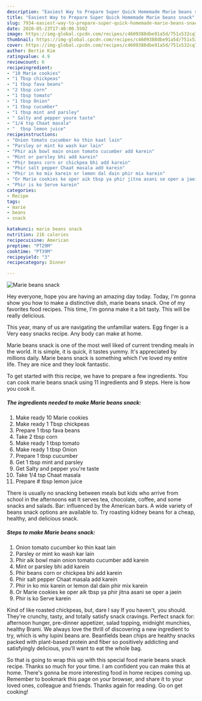 ```yaml
---
description: "Easiest Way to Prepare Super Quick Homemade Marie beans snack"
title: "Easiest Way to Prepare Super Quick Homemade Marie beans snack"
slug: 7934-easiest-way-to-prepare-super-quick-homemade-marie-beans-snack
date: 2020-05-23T17:40:00.550Z
image: https://img-global.cpcdn.com/recipes/c4609388dbe91a5d/751x532cq70/marie-beans-snack-recipe-main-photo.jpg
thumbnail: https://img-global.cpcdn.com/recipes/c4609388dbe91a5d/751x532cq70/marie-beans-snack-recipe-main-photo.jpg
cover: https://img-global.cpcdn.com/recipes/c4609388dbe91a5d/751x532cq70/marie-beans-snack-recipe-main-photo.jpg
author: Bertie Kim
ratingvalue: 4.9
reviewcount: 6
recipeingredient:
- "10 Marie cookies"
- "1 Tbsp chickpeas"
- "1 tbsp fava beans"
- "2 tbsp corn"
- "1 tbsp tomato"
- "1 tbsp Onion"
- "1 tbsp cucumber"
- "1 tbsp mint and parsley"
- " Salty and pepper youre taste"
- "1/4 tsp Chaat masala"
- "  tbsp lemon juice"
recipeinstructions:
- "Onion tomato cucumber ko thin kaat lain"
- "Parsley or mint ko wash kar lain"
- "Phir aik bowl main onion tomato cucumber add karein"
- "Mint or parsley bhi add karein"
- "Phir beans corn or chickpea bhi add karein"
- "Phir salt pepper Chaat masala add karein"
- "Phir in ko mix karein or lemon dal dain phir mix karein"
- "Or Marie cookies ke oper aik tbsp ya phir jitna asani se oper a jaein"
- "Phir is ko Serve karein"
categories:
- Recipe
tags:
- marie
- beans
- snack

katakunci: marie beans snack 
nutrition: 216 calories
recipecuisine: American
preptime: "PT29M"
cooktime: "PT39M"
recipeyield: "3"
recipecategory: Dinner

---
```



![Marie beans snack](https://img-global.cpcdn.com/recipes/c4609388dbe91a5d/751x532cq70/marie-beans-snack-recipe-main-photo.jpg)

Hey everyone, hope you are having an amazing day today. Today, I'm gonna show you how to make a distinctive dish, marie beans snack. One of my favorites food recipes. This time, I'm gonna make it a bit tasty. This will be really delicious.

This year, many of us are navigating the unfamiliar waters. Egg finger is a Very easy snacks recipe. Any body can make at home.

Marie beans snack is one of the most well liked of current trending meals in the world. It is simple, it is quick, it tastes yummy. It's appreciated by millions daily. Marie beans snack is something which I've loved my entire life. They are nice and they look fantastic.


To get started with this recipe, we have to prepare a few ingredients. You can cook marie beans snack using 11 ingredients and 9 steps. Here is how you cook it.

<!--inarticleads1-->

##### The ingredients needed to make Marie beans snack:

1. Make ready 10 Marie cookies
1. Make ready 1 Tbsp chickpeas
1. Prepare 1 tbsp fava beans
1. Take 2 tbsp corn
1. Make ready 1 tbsp tomato
1. Make ready 1 tbsp Onion
1. Prepare 1 tbsp cucumber
1. Get 1 tbsp mint and parsley
1. Get  Salty and pepper you&#39;re taste
1. Take 1/4 tsp Chaat masala
1. Prepare  # tbsp lemon juice


There is usually no snacking between meals but kids who arrive from school in the afternoons eat It serves tea, chocolate, coffee, and some snacks and salads. Bar: influenced by the American bars. A wide variety of beans snack options are available to. Try roasting kidney beans for a cheap, healthy, and delicious snack. 

<!--inarticleads2-->

##### Steps to make Marie beans snack:

1. Onion tomato cucumber ko thin kaat lain
1. Parsley or mint ko wash kar lain
1. Phir aik bowl main onion tomato cucumber add karein
1. Mint or parsley bhi add karein
1. Phir beans corn or chickpea bhi add karein
1. Phir salt pepper Chaat masala add karein
1. Phir in ko mix karein or lemon dal dain phir mix karein
1. Or Marie cookies ke oper aik tbsp ya phir jitna asani se oper a jaein
1. Phir is ko Serve karein


Kind of like roasted chickpeas, but, dare I say If you haven&#39;t, you should. They&#39;re crunchy, tasty, and totally satisfy snack cravings. Perfect snack for: afternoon hunger, pre-dinner appetizer, salad topping, midnight munchies, healthy Brami. We always love the thrill of discovering a new ingredient to try, which is why lupini beans are. Beanfields bean chips are healthy snacks packed with plant-based protein and fiber so positively addicting and satisfyingly delicious, you&#39;ll want to eat the whole bag. 

So that is going to wrap this up with this special food marie beans snack recipe. Thanks so much for your time. I am confident you can make this at home. There's gonna be more interesting food in home recipes coming up. Remember to bookmark this page on your browser, and share it to your loved ones, colleague and friends. Thanks again for reading. Go on get cooking!
